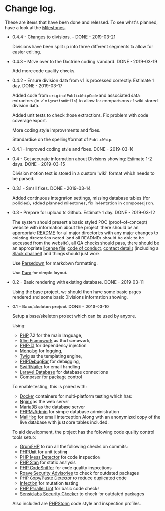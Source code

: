 # Change log.

These are items that have been done and released. To see what's planned, have a look at the
[Milestones](Milestones.md).

* 0.4.4 - Changes to divisions. - DONE - 2019-03-21
    
    Divisions have been split up into three different segments to allow for easier editing.
    
    
* 0.4.3 - Move over to the Doctrine coding standard. DONE - 2019-03-19

    Add more code quality checks.
    
* 0.4.2 - Ensure division data from v1 is processed correctly: Estimate 1 day. DONE - 2019-03-17
     
    Added code from `originalPublicWhipCode` and associated data extractors (in `v1migrationUtils`)
    to allow for comparisons of wiki stored division data.
    
    Added unit tests to check those extractions. Fix problem with code coverage export.
    
    More coding style improvements and fixes.
    
    Standardise on the spelling/format of `PublicWhip`.
    
* 0.4.1 - Improved coding style and fixes. DONE - 2019-03-16

* 0.4 - Get accurate information about Divisions showing: Estimate 1-2 days. DONE - 2019-03-15

    Division motion text is stored in a custom 'wiki' format which needs to be parsed.
    
* 0.3.1 - Small fixes. DONE - 2019-03-14
    
    Added continuous integration settings, missing database tables (for policies), added planned
    milestones, fix indentation in composer.json.
    
* 0.3 - Prepare for upload to Github. Estimate 1 day. DONE - 2019-03-12

    The system should present a basic styled POC (proof-of-concept) website with
    information about the project, there should be an appropriate [README](../README.md) for all
    major directories with any major changes to existing directories noted (and all
    READMEs should be able to be accessed from the website), all QA checks should pass,
    there should be an appropriate [license file](../LICENSE.txt),
    [code of conduct](CODE_OF_CONDUCT.md), [contact details](Contact.md)
    (including a [Slack channel](https://publicwhip.slack.com/)) and things should just work.
    
    Use [Parsedown](https://github.com/erusev/parsedown) for markdown formatting.
    
    Use [Pure](https://purecss.io/) for simple layout.
    
* 0.2 - Basic rendering with existing database. DONE - 2019-03-11
    
    Using the base project, we should then have some basic pages rendered and some basic Divisions
    information showing.
    
* 0.1 - Base/skeleton project. DONE - 2019-03-10

    Setup a base/skeleton project which can be used by anyone.
    
    Using:
    - [PHP](https://php.net) 7.2 for the main language,
    - [Slim Framework](https://www.slimframework.com) as the framework,
    - [PHP-DI](https://php-di.org) for dependency injection
    - [Monolog](https://github.com/Seldaek/monolog) for logging,
    - [Twig](https://twig.symfony.com) as the templating engine,
    - [PHPDebugBar](http://phpdebugbar.com/) for debugging,
    - [SwiftMailer](https://swiftmailer.symfony.com/) for email handling
    - [Laravel Database](https://laravel.com/docs/5.8/database) for database connections
    - [Composer](https://getcomposer.org) for package control
    
    To enable testing, this is paired with:
    - [Docker](http://docker.com) containers for multi-platform testing which has:
    - [Nginx](http://nginx.org) as the web server
    - [MariaDB](https://mariadb.org/) as the database server
    - [PHPMyAdmin](https://www.phpmyadmin.net/) for simple database administration
    - [MailHog](https://github.com/mailhog/MailHog) for email interception
    Along with an anonymized copy of the live database with just core tables included.
    
    To aid development, the project has the following code quality control tools setup:
    - [GrumPHP](https://github.com/phpro/grumphp) to run all the following checks on commits:
    - [PHPUnit](https://phpunit.de/) for unit testing
    - [PHP Mess Detector](https://phpmd.org) for code inspection
    - [PHP Stan](https://github.com/phpstan/phpstan) for static analysis
    - [PHP CodeSniffer](https://github.com/squizlabs/PHP_CodeSniffer) for code quality inspections
    - [Roave Security Advisories](https://github.com/Roave/SecurityAdvisories) to check for outdated packages
    - [PHP Copy/Paste Detector](https://github.com/sebastianbergmann/phpcpd) to reduce duplicated code
    - [Infection](https://infection.github.io/) for mutation testing
    - [PHP Parallel Lint](https://github.com/JakubOnderka/PHP-Parallel-Lint) for basic code checks
    - [Sensiolabs Security Checker](https://github.com/sensiolabs/security-checker) to check for outdated packages
    
    Also included are [PHPStorm](https://www.jetbrains.com/phpstorm/) code style and inspection profiles.